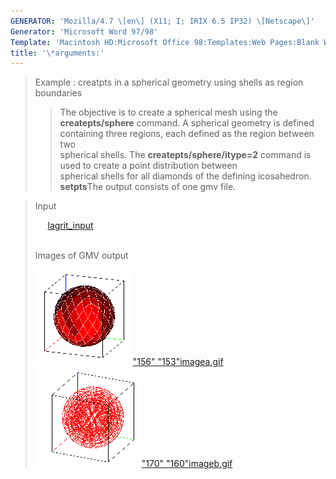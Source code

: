 ```yaml
---
GENERATOR: 'Mozilla/4.7 \[en\] (X11; I; IRIX 6.5 IP32) \[Netscape\]'
Generator: 'Microsoft Word 97/98'
Template: 'Macintosh HD:Microsoft Office 98:Templates:Web Pages:Blank Web Page'
title: '\*arguments:'
---
```


> Example : creatpts in a spherical geometry using shells as region
> boundaries
>
> > The objective is to create a spherical mesh using the
> > **createpts/sphere** command.
> > A spherical geometry is defined containing three regions, each
> > defined as the region between two\
> > spherical shells. The **createpts/sphere/itype=2** command is used
> > to create a point distribution between\
> > spherical shells for all diamonds of the defining icosahedron.
> > **setpts**The output consists of one gmv file.

> Input
>
>      [lagrit\_input](../input_output/lagrit_input8)\
>  
>
> Images of GMV output
>
> [![](image/image8tn.gif)"156"
> "153"](image/image8a.gif)[imagea.gif](image/image8a.gif)[![](image/image8btn.gif)"170"
> "160"](image/image8b.gif)[imageb.gif](image/image8b.gif)
